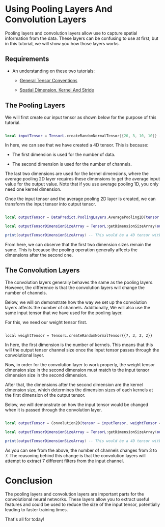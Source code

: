 # Using Pooling Layers And Convolution Layers

Pooling layers and convolution layers allow use to capture spatial information from the data. These layers can be confusing to use at first, but in this tutorial, we will show you how those layers works.

## Requirements

* An understanding on these two tutorials:

  * [General Tensor Conventions](GeneralTensorConventions.md)

  * [Spatial Dimension, Kernel And Stride](SpatialDimensionKernelAndStride.md)

## The Pooling Layers

We will first create our input tensor as shown below for the purpose of this tutorial.

```lua

local inputTensor = TensorL.createRandomNormalTensor{{20, 3, 10, 10}} -- Creating a 4D tensor with the size of 20 x 3 x 10 x 10. 

```

In here, we can see that we have created a 4D tensor. This is because:

* The first dimension is used for the number of data.

* The second dimension is used for the number of channels.

The last two dimensions are used for the kernel dimensions, where the average pooling 2D layer requires these dimensions to get the average input value for the output value. Note that if you use average pooling 1D, you only need one kernel dimension.

Once the input tensor and the average pooling 2D layer is created, we can transform the input tensor into output tensor.

```lua

local outputTensor = DataPredict.PoolingLayers.AveragePooling2D{tensor = inputTensor, kernelDimensionSizeArray = {2, 2}, strideDimensionSizeArray = {2, 2}}

local outputTensorDimensionSizeArray = TensorL:getDimensionSizeArray(outputTensor)

print(outputTensorDimensionSizeArray) -- This would be a 4D tensor with the size of 20 x 3 x 5 x 5.

```

From here, we can observe that the first two dimension sizes remain the same. This is because the pooling operation generally affects the dimensions after the second one.

## The Convolution Layers

The convolution layers generally behaves the same as the pooling layers. However, the difference is that the convolution layers will change the number of channels. 

Below, we will on demonstrate how the way we set up the convolution layers affects the number of channels. Additionally, We will also use the same input tensor that we have used for the pooling layer.

For this, we need our weight tensor first.

```

local weightTensor = TensorL.createRandomNormalTensor{{7, 3, 2, 2}}

```

In here, the first dimension is the number of kernels. This means that this will the output tensor channel size once the input tensor passes through the convolutional layer.

Now, in order for the convolution layer to work properly, the weight tensor dimension size in the second dimension must match to the input tensor dimension size in the second dimension.

After that, the dimensions after the second dimension are the kernel dimension size, which determines the dimension sizes of each kernels at the first dimension of the output tensor.

Below, we will demonstrate on how the input tensor would be changed when it is passed through the convolution layer.

```lua

local outputTensor = Convolution2D{tensor = inputTensor, weightTensor = weightTensor, strideDimensionSizeArray = {2, 2}}

local outputTensorDimensionSizeArray = TensorL:getDimensionSizeArray(outputTensor)

print(outputTensorDimensionSizeArray) -- This would be a 4D tensor with the size of 20 x 7 x 5 x 5.

```

As you can see from the above, the number of channels changes from 3 to 7. The reasoning behind this change is that the convolution layers will attempt to extract 7 different filters from the input channel.

# Conclusion

The pooling layers and convolution layers are important parts for the convolutional neural networks. These layers allow you to extract useful features and could be used to reduce the size of the input tensor, potentially leading to faster training times.

That's all for today!
